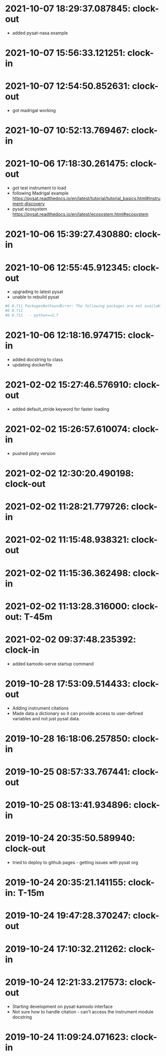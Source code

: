 # 2021-10-07 18:29:37.087845: clock-out

* added pysat-nasa example

# 2021-10-07 15:56:33.121251: clock-in

# 2021-10-07 12:54:50.852631: clock-out

* got madrigal working

# 2021-10-07 10:52:13.769467: clock-in

# 2021-10-06 17:18:30.261475: clock-out

* got test instrument to load
* following Madrigal example https://pysat.readthedocs.io/en/latest/tutorial/tutorial_basics.html#instrument-discovery
* pysat ecosystem https://pysat.readthedocs.io/en/latest/ecosystem.html#ecosystem

# 2021-10-06 15:39:27.430880: clock-in

# 2021-10-06 12:55:45.912345: clock-out

* upgrading to latest pysat
* unable to rebuild pysat
```sh
#6 8.711 PackagesNotFoundError: The following packages are not available from current channels:
#6 8.711 
#6 8.711   - python==3.7
```

# 2021-10-06 12:18:16.974715: clock-in

* added docstring to class
* updating dockerfile

# 2021-02-02 15:27:46.576910: clock-out

* added default_stride keyword for faster loading

# 2021-02-02 15:26:57.610074: clock-in

* pushed ploty version

# 2021-02-02 12:30:20.490198: clock-out


# 2021-02-02 11:28:21.779726: clock-in

# 2021-02-02 11:15:48.938321: clock-out


# 2021-02-02 11:15:36.362498: clock-in

# 2021-02-02 11:13:28.316000: clock-out: T-45m 


# 2021-02-02 09:37:48.235392: clock-in

* added kamodo-serve startup command

# 2019-10-28 17:53:09.514433: clock-out
* Adding instrument citations
* Made data a dictionary so it can provide access to user-defined variables and not just pysat data.

# 2019-10-28 16:18:06.257850: clock-in

# 2019-10-25 08:57:33.767441: clock-out

# 2019-10-25 08:13:41.934896: clock-in

# 2019-10-24 20:35:50.589940: clock-out
* tried to deploy to github pages - getting issues with pysat org

# 2019-10-24 20:35:21.141155: clock-in: T-15m

# 2019-10-24 19:47:28.370247: clock-out

# 2019-10-24 17:10:32.211262: clock-in

# 2019-10-24 12:21:33.217573: clock-out
* Starting development on pysat-kamodo interface
* Not sure how to handle citation - can't access the instrument module docstring

# 2019-10-24 11:09:24.071623: clock-in

